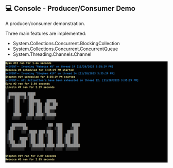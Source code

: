 ## 💻 Console - Producer/Consumer Demo
A producer/consumer demonstration.

Three main features are implemented:
  - System.Collections.Concurrent.BlockingCollection
  - System.Collections.Concurrent.ConcurrentQueue
  - System.Threading.Channels.Channel

![ScreenShot](./ScreenShot.png)
